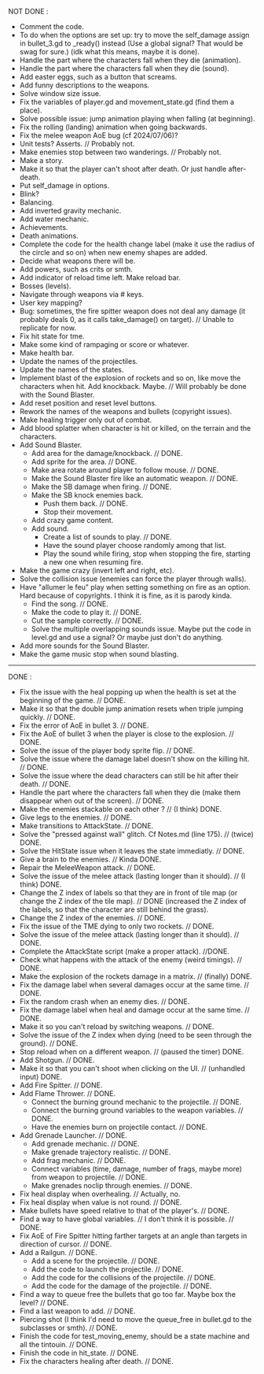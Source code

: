 NOT DONE :

- Comment the code.
- To do when the options are set up: try to move the self_damage assign in bullet_3.gd to _ready() instead
	(Use a global signal? That would be swag for sure.) (idk what this means, maybe it is done).
- Handle the part where the characters fall when they die (animation).
- Handle the part where the characters fall when they die (sound).
- Add easter eggs, such as a button that screams.
- Add funny descriptions to the weapons.
- Solve window size issue.
- Fix the variables of player.gd and movement_state.gd (find them a place).
- Solve possible issue: jump animation playing when falling (at beginning).
- Fix the rolling (landing) animation when going backwards.
- Fix the melee weapon AoE bug (cf 2024/07/06)?
- Unit tests? Asserts. // Probably not.
- Make enemies stop between two wanderings. // Probably not.
- Make a story.
- Make it so that the player can't shoot after death. Or just handle after-death.
- Put self_damage in options.
- Blink?
- Balancing.
- Add inverted gravity mechanic.
- Add water mechanic.
- Achievements.
- Death animations.
- Complete the code for the health change label (make it use the radius of the circle and so on) when new enemy shapes
	are added.
- Decide what weapons there will be.
- Add powers, such as crits or smth.
- Add indicator of reload time left. Make reload bar.
- Bosses (levels).
- Navigate through weapons via # keys.
- User key mapping?
- Bug: sometimes, the fire spitter weapon does not deal any damage (it probably deals 0, as it calls take_damage() on
	target). // Unable to replicate for now.
- Fix hit state for tme.
- Make some kind of rampaging or score or whatever.
- Make health bar.
- Update the names of the projectiles.
- Update the names of the states.
- Implement blast of the explosion of rockets and so on, like move the characters when hit.
	Add knockback. Maybe. // Will probably be done with the Sound Blaster.
- Add reset position and reset level buttons.
- Rework the names of the weapons and bullets (copyright issues).
- Make healing trigger only out of combat.
- Add blood splatter when character is hit or killed, on the terrain and the characters.
- Add Sound Blaster.
	- Add area for the damage/knockback. // DONE.
	- Add sprite for the area. // DONE.
	- Make area rotate around player to follow mouse. // DONE.
	- Make the Sound Blaster fire like an automatic weapon. // DONE.
	- Make the SB damage when firing. // DONE.
	- Make the SB knock enemies back.
		- Push them back. // DONE.
		- Stop their movement.
	- Add crazy game content.
	- Add sound.
		- Create a list of sounds to play. // DONE.
		- Have the sound player choose randomly among that list.
		- Play the sound while firing, stop when stopping the fire, starting a new one when resuming fire.
- Make the game crazy (invert left and right, etc).
- Solve the collision issue (enemies can force the player through walls).
- Have "allumer le feu" play when setting something on fire as an option. Hard because of copyrights. I think it is
	fine, as it is parody kinda.
	- Find the song. // DONE.
	- Make the code to play it. // DONE.
	- Cut the sample correctly. // DONE.
	- Solve the multiple overlapping sounds issue. Maybe put the code in level.gd and use a signal? Or maybe just
		don't do anything.
- Add more sounds for the Sound Blaster.
- Make the game music stop when sound blasting.
------------------------------------------------------------------------------------------------------
DONE :

- Fix the issue with the heal popping up when the health is set at the beginning of the game. // DONE.
- Make it so that the double jump animation resets when triple jumping quickly. // DONE.
- Fix the error of AoE in bullet 3. // DONE.
- Fix the AoE of bullet 3 when the player is close to the explosion. // DONE.
- Solve the issue of the player body sprite flip. // DONE.
- Solve the issue where the damage label doesn't show on the killing hit. // DONE.
- Solve the issue where the dead characters can still be hit after their death. // DONE.
- Handle the part where the characters fall when they die (make them disappear when out of the screen). // DONE.
- Make the enemies stackable on each other ? // (I think) DONE.
- Give legs to the enemies. // DONE.
- Make transitions to AttackState. // DONE.
- Solve the "pressed against wall" glitch. Cf Notes.md (line 175). // (twice) DONE.
- Solve the HitState issue when it leaves the state immediatly. // DONE.
- Give a brain to the enemies. // Kinda DONE.
- Repair the MeleeWeapon attack. // DONE.
- Solve the issue of the melee attack (lasting longer than it should). // (I think) DONE.
- Change the Z index of labels so that they are in front of tile map (or change the Z index of the tile map). // DONE
	(increased the Z index of the labels, so that the character are still behind the grass).
- Change the Z index of the enemies. // DONE.
- Fix the issue of the TME dying to only two rockets. // DONE.
- Solve the issue of the melee attack (lasting longer than it should). // DONE.
- Complete the AttackState script (make a proper attack). //DONE.
- Check what happens with the attack of the enemy (weird timings). // DONE.
- Make the explosion of the rockets damage in a matrix. // (finally) DONE.
- Fix the damage label when several damages occur at the same time. // DONE.
- Fix the random crash when an enemy dies. // DONE.
- Fix the damage label when heal and damage occur at the same time. // DONE.
- Make it so you can't reload by switching weapons. // DONE.
- Solve the issue of the Z index when dying (need to be seen through the ground). // DONE.
- Stop reload when on a different weapon. // (paused the timer) DONE.
- Add Shotgun. // DONE.
- Make it so that you can't shoot when clicking on the UI. // (unhandled input) DONE.
- Add Fire Spitter. // DONE.
- Add Flame Thrower. // DONE.
	- Connect the burning ground mechanic to the projectile. // DONE.
	- Connect the burning ground variables to the weapon variables. // DONE.
	- Have the enemies burn on projectile contact. // DONE.
- Add Grenade Launcher. // DONE.
	- Add grenade mechanic. // DONE.
	- Make grenade trajectory realistic. // DONE.
	- Add frag mechanic. // DONE.
	- Connect variables (time, damage, number of frags, maybe more) from weapon to projectile. // DONE.
	- Make grenades noclip through enemies. // DONE.
- Fix heal display when overhealing. // Actually, no.
- Fix heal display when value is not round. // DONE.
- Make bullets have speed relative to that of the player's. // DONE.
- Find a way to have global variables. // I don't think it is possible. // DONE.
- Fix AoE of Fire Spitter hitting farther targets at an angle than targets in direction of cursor. // DONE.
- Add a Railgun. // DONE.
	- Add a scene for the projectile. // DONE.
	- Add the code to launch the projectile. // DONE.
	- Add the code for the collisions of the projectile. // DONE.
	- Add the code for the damage of the projectile. // DONE.
- Find a way to queue free the bullets that go too far. Maybe box the level? // DONE.
- Find a last weapon to add. // DONE.
- Piercing shot (I think I'd need to move the queue_free in bullet.gd to the subclasses or smth). // DONE.
- Finish the code for test_moving_enemy, should be a state machine and all the tintouin. // DONE.
- Finish the code in hit_state. // DONE.
- Fix the characters healing after death. // DONE.
